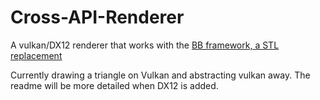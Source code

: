 # Cross-API-Renderer
A vulkan/DX12 renderer that works with the [BB framework, a STL replacement](https://github.com/SamBoots/memory_studies)

Currently drawing a triangle on Vulkan and abstracting vulkan away. The readme will be more detailed when DX12 is added.
